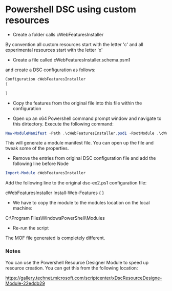 # Powershell DSC using custom resources

* Create a folder calls cWebFeaturesInstaller

By convention all custom resources start with the letter 'c' and all experimental resources start with the letter 'x'

* Create a file called cWebFeaturesInstaller.schema.psm1

and create a DSC configuration as follows:

```powershell
Configuration cWebFeaturesInstaller
{

}
```

* Copy the features from the original file into this file within the configuration

* Open up an x64 Powershell command prompt window and navigate to this dirtectory. Execute the following command:

```powershell
New-ModuleManifest -Path .\cWebFeaturesInstaller.psd1 -RootModule .\cWebFeaturesInstaller.schema.psm1
```

This will generate a module manifest file. You can open up the file and tweak some of the properties.

* Remove the entries from original DSC configuration file and add the following line before Node

```powershell
Import-Module cWebFeaturesInstaller
```

Add the following line to the original dsc-ex2.ps1 configuration file:

cWebFeaturesInstaller Install-Web-Features { }

* We have to copy the module to the modules location on the local machine:

C:\Program Files\WindowsPowerShell\Modules


* Re-run the script

The MOF file generated is completely different.


### Notes

You can use the Powershell Resource Designer Module to speed up resource creation. You can get this from the following location:

https://gallery.technet.microsoft.com/scriptcenter/xDscResourceDesigne-Module-22eddb29

